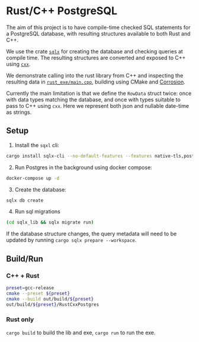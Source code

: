 # Rust/C++ PostgreSQL

The aim of this project is to have compile-time checked SQL statements for a PostgreSQL database, with resulting structures available to both Rust and C++.

We use the crate [`sqlx`](https://github.com/launchbadge/sqlx) for creating the database and checking queries at compile time. The resulting structures are converted and exposed to C++ using [`cxx`](https://github.com/dtolnay/cxx).

We demonstrate calling into the rust library from C++ and inspecting the resulting data in [`rust_exe/main.cpp`](rust_exe/main.cpp), building using CMake and [Corrosion](https://github.com/AndrewGaspar/corrosion).

Currently the main limitation is that we define the `RowData` struct twice: once with data types matching the database, and once with types suitable to pass to C++ using `cxx`. Here we represent both json and nullable date-time as strings.

## Setup

1. Install the `sqxl` cli:

```sh
cargo install sqlx-cli --no-default-features --features native-tls,postgres
```

2. Run Postgres in the background using docker compose:

```sh
docker-compose up -d
```

3. Create the database:

```sh
sqlx db create
```

4. Run sql migrations

```sh
(cd sqlx_lib && sqlx migrate run)
```

If the database structure changes, the query metadata will need to be updated by running `cargo sqlx prepare --workspace`.

## Build/Run

### C++ + Rust

```sh
preset=gcc-release
cmake --preset ${preset}
cmake --build out/build/${preset}
out/build/${preset}/RustCxxPostgres
```

### Rust only

`cargo build` to build the lib and exe, `cargo run` to run the exe.
